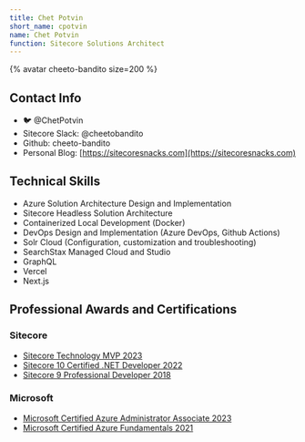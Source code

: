 ```yaml
---
title: Chet Potvin
short_name: cpotvin
name: Chet Potvin
function: Sitecore Solutions Architect
---
```


{% avatar cheeto-bandito size=200 %}

## Contact Info

- :bird: @ChetPotvin
- Sitecore Slack: @cheetobandito
- Github: cheeto-bandito
- Personal Blog: [https://sitecoresnacks.com](https://sitecoresnacks.com)

## Technical Skills

- Azure Solution Architecture Design and Implementation
- Sitecore Headless Solution Architecture
- Containerized Local Development (Docker)
- DevOps Design and Implementation (Azure DevOps, Github Actions)
- Solr Cloud (Configuration, customization and troubleshooting)
- SearchStax Managed Cloud and Studio
- GraphQL
- Vercel
- Next.js

## Professional Awards and Certifications

### Sitecore
  - [Sitecore Technology MVP 2023](https://mvp.sitecore.com/Directory?q=Chet%20Potvin)
  - [Sitecore 10 Certified .NET Developer 2022](https://sitecoresnacks.com/wp-content/uploads/2022/12/Potvin_Sitecore10_Certification.pdf)
  - [Sitecore 9 Professional Developer 2018](https://sitecoresnacks.com/wp-content/uploads/2022/12/Potvin_Sitecore9_Certification.pdf)

### Microsoft
  - [Microsoft Certified Azure Administrator Associate 2023](https://api.badgr.io/public/assertions/B2gw4GpARzO3LMi--Od4bg?identity__email=c.a.potvin%40gmail.com)
  - [Microsoft Certified Azure Fundamentals 2021](https://api.badgr.io/public/assertions/2v9MS79DRUm1erH6XCEu9A?identity__email=c.a.potvin%40gmail.com) 
